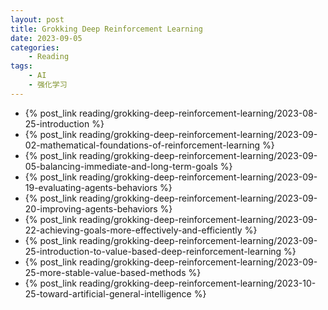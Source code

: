```yaml
---
layout: post
title: Grokking Deep Reinforcement Learning
date: 2023-09-05
categories:
    - Reading
tags:
    - AI
    - 强化学习
---
```


- {% post_link reading/grokking-deep-reinforcement-learning/2023-08-25-introduction %}
- {% post_link reading/grokking-deep-reinforcement-learning/2023-09-02-mathematical-foundations-of-reinforcement-learning %}
- {% post_link reading/grokking-deep-reinforcement-learning/2023-09-05-balancing-immediate-and-long-term-goals %}
- {% post_link reading/grokking-deep-reinforcement-learning/2023-09-19-evaluating-agents-behaviors %}
- {% post_link reading/grokking-deep-reinforcement-learning/2023-09-20-improving-agents-behaviors %}
- {% post_link reading/grokking-deep-reinforcement-learning/2023-09-22-achieving-goals-more-effectively-and-efficiently %}
- {% post_link reading/grokking-deep-reinforcement-learning/2023-09-25-introduction-to-value-based-deep-reinforcement-learning %}
- {% post_link reading/grokking-deep-reinforcement-learning/2023-09-25-more-stable-value-based-methods %}
- {% post_link reading/grokking-deep-reinforcement-learning/2023-10-25-toward-artificial-general-intelligence %}
